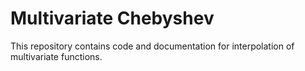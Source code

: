 # Multivariate Chebyshev

This repository contains code and documentation for interpolation of multivariate functions.
